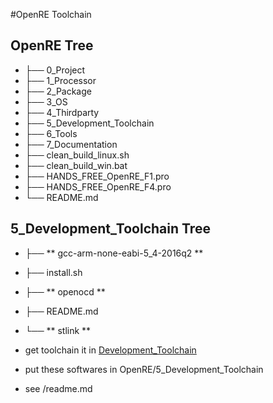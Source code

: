 #OpenRE  Toolchain 

## OpenRE Tree
- ├── 0_Project
- ├── 1_Processor
- ├── 2_Package
- ├── 3_OS
- ├── 4_Thirdparty
- ├── 5_Development_Toolchain
- ├── 6_Tools
- ├── 7_Documentation
- ├── clean_build_linux.sh
- ├── clean_build_win.bat
- ├── HANDS_FREE_OpenRE_F1.pro
- ├── HANDS_FREE_OpenRE_F4.pro
- └── README.md

## 5_Development_Toolchain Tree

- ├── ** gcc-arm-none-eabi-5_4-2016q2 **
- ├── install.sh
- ├── ** openocd **
- ├── README.md 
- └── ** stlink **


- get toolchain it in [Development_Toolchain](https://pan.baidu.com/s/1nuSvs7Z#list/path=%2FHANDSFREE%2FHands_Free_Release%2F3_Software%2FEmbedded_Development_Toolchain&parentPath=%2FHANDSFREE)
- put these softwares in OpenRE/5_Development_Toolchain   
- see /readme.md



